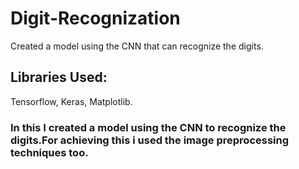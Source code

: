 # Digit-Recognization
Created a model using the CNN that can recognize the digits.

## Libraries Used:
Tensorflow, Keras, Matplotlib.

### In this I created a model using the CNN to recognize the digits.For achieving this i used the image preprocessing techniques too.
